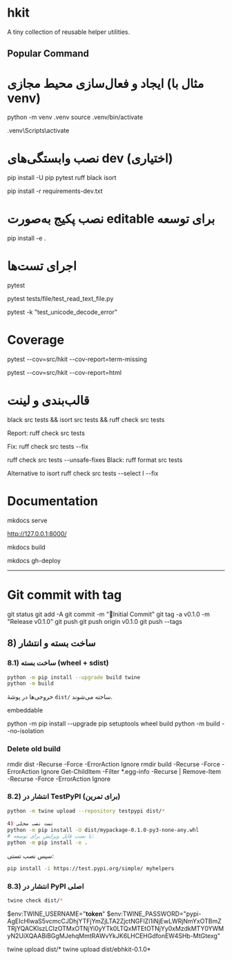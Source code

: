 # hkit
A tiny collection of reusable helper utilities.

## Popular Command

# ایجاد و فعال‌سازی محیط مجازی (مثال با venv)
python -m venv .venv
source .venv/bin/activate 

.venv\\Scripts\\activate


# نصب وابستگی‌های dev (اختیاری)
pip install -U pip pytest ruff black isort

pip install -r requirements-dev.txt
# نصب پکیج به‌صورت editable برای توسعه
pip install -e .


# اجرای تست‌ها
pytest

pytest tests/file/test_read_text_file.py

pytest -k "test_unicode_decode_error"

# Coverage

pytest --cov=src/hkit --cov-report=term-missing

pytest --cov=src/hkit --cov-report=html

# قالب‌بندی و لینت
black src tests && isort src tests && ruff check src tests

Report:
ruff check src tests

Fix:
ruff check src tests --fix

ruff check src tests --unsafe-fixes
Black:
ruff format src tests

Alternative to isort
ruff check src tests --select I --fix

# Documentation

mkdocs serve

http://127.0.0.1:8000/

mkdocs build



mkdocs gh-deploy

---

# Git commit with tag

git status
git add -A
git commit -m ":tada:Initial Commit"
git tag -a v0.1.0 -m "Release v0.1.0"
git push
git push origin v0.1.0
git push --tags


## 8) ساخت بسته و انتشار
### 8.1) ساخت بسته (wheel + sdist)
```bash
python -m pip install --upgrade build twine
python -m build
```
خروجی‌ها در پوشهٔ `dist/` ساخته می‌شوند.

embeddable 

python -m pip install --upgrade pip setuptools wheel build
python -m build --no-isolation


### Delete old build

rmdir dist -Recurse -Force -ErrorAction Ignore
rmdir build -Recurse -Force -ErrorAction Ignore
Get-ChildItem -Filter *.egg-info -Recurse | Remove-Item -Recurse -Force -ErrorAction Ignore

### 8.2) انتشار در TestPyPI (برای تمرین)
```bash
python -m twine upload --repository testpypi dist/*

4) تست نصب محلی
python -m pip install -U dist/mypackage-0.1.0-py3-none-any.whl
# یا نصب قابل ویرایش برای توسعه:
python -m pip install -e .


```
سپس نصب تستی:
```bash
pip install -i https://test.pypi.org/simple/ myhelpers
```

### 8.3) انتشار در PyPI اصلی
```bash
twine check dist/*

```

$env:TWINE_USERNAME="__token__"
$env:TWINE_PASSWORD="pypi-AgEIcHlwaS5vcmcCJDhjYTFjYmZjLTA2ZjctNGFlZi1iNjEwLWRjNmYxOTBmZTRjYQACKlszLCIzOTMxOTNjYi0yYTk0LTQxMTEtOTNjYy0xMzdkMTY0YWMyN2UiXQAABiBGgMJehqMmtRAWvYkJK6LHCEHGdfonEW4SHb-MtGtexg"

twine upload dist/*
twine upload dist/ebhkit-0.1.0*
